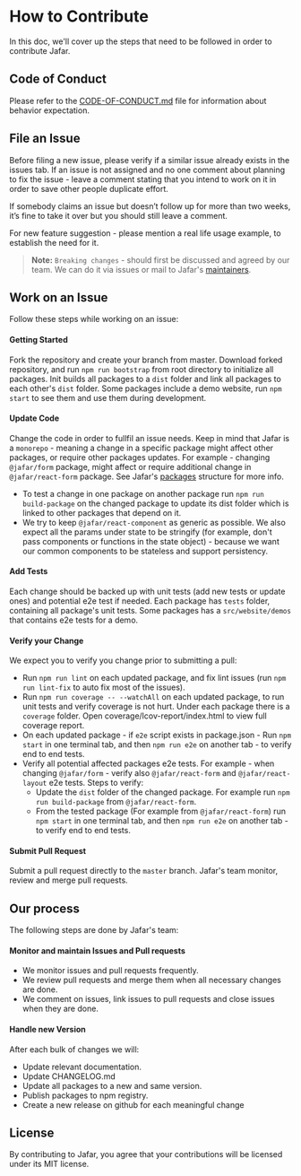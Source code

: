 # How to Contribute

In this doc, we'll cover up the steps that need to be followed in order to contribute Jafar.

## Code of Conduct

Please refer to the [CODE-OF-CONDUCT.md](https://github.com/yahoo/jafar/blob/master/CODE-OF-CONDUCT.md) file for information about behavior expectation.

## File an Issue

Before filing a new issue, please verify if a similar issue already exists in the issues tab. 
If an issue is not assigned and no one comment about planning to fix the issue - leave a comment stating that you intend to work on it in order to save other people duplicate effort.

If somebody claims an issue but doesn’t follow up for more than two weeks, it’s fine to take it over but you should still leave a comment.

For new feature suggestion - please mention a real life usage example, to establish the need for it.

> **Note:** `Breaking changes` - should first be discussed and agreed by our team. We can do it via issues or mail to Jafar's [maintainers](https://github.com/yahoo/jafar/blob/master/README.md#maintainers).

## Work on an Issue

Follow these steps while working on an issue:

#### Getting Started

Fork the repository and create your branch from master.
Download forked repository, and run `npm run bootstrap` from root directory to initialize all packages. 
Init builds all packages to a `dist` folder and link all packages to each other's `dist` folder.
Some packages include a demo website, run `npm start` to see them and use them during development.

#### Update Code

Change the code in order to fullfil an issue needs. Keep in mind that Jafar is a `monorepo` - meaning a change in a specific package might affect other packages, or require other packages updates. For example - changing `@jafar/form` package, might affect or require additional change in `@jafar/react-form` package. See Jafar's [packages](https://yahoo.github.io/jafar/docs/packages.html) structure for more info.

- To test a change in one package on another package run `npm run build-package` on the changed package to update its dist folder which is linked to other packages that depend on it.
- We try to keep `@jafar/react-component` as generic as possible. We also expect all the params under state to be stringify (for example, don't pass components or functions in the state object) - because we want our common components to be stateless and support persistency.

#### Add Tests

Each change should be backed up with unit tests (add new tests or update ones) and potential e2e test if needed. Each package has `tests` folder, containing all package's unit tests. Some packages has a `src/website/demos` that contains e2e tests for a demo.

#### Verify your Change

We expect you to verify you change prior to submitting a pull:
- Run `npm run lint` on each updated package, and fix lint issues (run `npm run lint-fix` to auto fix most of the issues).
- Run `npm run coverage -- --watchAll` on each updated package, to run unit tests and verify coverage is not hurt. Under each package there is a `coverage` folder. Open coverage/lcov-report/index.html to view full coverage report.
- On each updated package - if `e2e` script exists in package.json - Run `npm start` in one terminal tab, and then `npm run e2e` on another tab - to verify end to end tests.
- Verify all potential affected packages e2e tests. For example - when changing `@jafar/form` - verify also `@jafar/react-form` and `@jafar/react-layout` e2e tests. Steps to verify:
  - Update the `dist` folder of the changed package. For example run `npm run build-package` from `@jafar/react-form`.
  - From the tested package (For example from `@jafar/react-form`) run `npm start` in one terminal tab, and then `npm run e2e` on another tab - to verify end to end tests.

#### Submit Pull Request

Submit a pull request directly to the `master` branch. Jafar's team monitor, review and merge pull requests.

## Our process

The following steps are done by Jafar's team:

#### Monitor and maintain Issues and Pull requests

- We monitor issues and pull requests frequently.
- We review pull requests and merge them when all necessary changes are done.
- We comment on issues, link issues to pull requests and close issues when they are done.

#### Handle new Version

After each bulk of changes we will:

- Update relevant documentation.
- Update CHANGELOG.md
- Update all packages to a new and same version.
- Publish packages to npm registry.
- Create a new release on github for each meaningful change

## License

By contributing to Jafar, you agree that your contributions will be licensed under its MIT license.